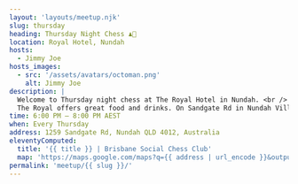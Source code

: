 ```yaml
---
layout: 'layouts/meetup.njk'
slug: thursday
heading: Thursday Night Chess ♟️🍺
location: Royal Hotel, Nundah
hosts:
  - Jimmy Joe
hosts_images:
  - src: '/assets/avatars/octoman.png'
    alt: Jimmy Joe
description: |
  Welcome to Thursday night chess at The Royal Hotel in Nundah. <br />
  The Royal offers great food and drinks. On Sandgate Rd in Nundah Village, less than a 5-minute walk from Nundah Station.
time: 6:00 PM – 8:00 PM AEST
when: Every Thursday
address: 1259 Sandgate Rd, Nundah QLD 4012, Australia
eleventyComputed:
  title: '{{ title }} | Brisbane Social Chess Club'
  map: 'https://maps.google.com/maps?q={{ address | url_encode }}&output=embed'
permalink: 'meetup/{{ slug }}/'
---
```

